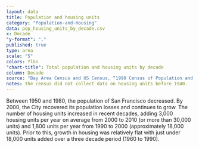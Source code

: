 ```yaml
---
layout: data
title: Population and housing units
category: "Population-and-Housing"
data: pop_housing_units_by_decade.csv
x: Decade
"y-format": ","
published: true
type: area
scale: "5"
colors: YlGn
"chart-title": Total population and housing units by decade
column: Decade
source: "Bay Area Census and US Census, “1990 Census of Population and Housing (1990 CPH)”."
notes: The census did not collect data on housing units before 1940.
---
```


Between 1950 and 1980, the population of San Francisco decreased. By 2000, the City recovered its population losses and continues to grow. The number of housing units increased in recent decades, adding 3,000 housing units per year on average from 2000 to 2010 (or more than 30,000 units) and 1,800 units per year from 1990 to 2000 (approximately 18,000 units). Prior to this, growth in housing was relatively flat with just under 18,000 units added over a three decade period (1960 to 1990).